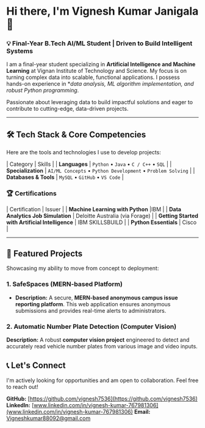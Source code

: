 # Hi there, I'm Vignesh Kumar Janigala 👋

### 💡 Final-Year B.Tech AI/ML Student | Driven to Build Intelligent Systems

I am a final-year student specializing in **Artificial Intelligence and Machine Learning** at Vignan Institute of Technology and Science. My focus is on turning complex data into scalable, functional applications. I possess hands-on experience in **data analysis, ML algorithm implementation, and robust Python programming*.

Passionate about leveraging data to build impactful solutions and eager to contribute to cutting-edge, data-driven projects.

---

## 🛠️ Tech Stack & Core Competencies

Here are the tools and technologies I use to develop projects:

| Category | Skills |
| **Languages** | `Python` • `Java` • `C / C++` • `SQL`  |
| **Specialization** | `AI/ML Concepts` • `Python Development` • `Problem Solving`  |
| **Databases & Tools** | `MySQL` • `GitHub` • `VS Code`  |

### 🏆 Certifications

| Certification | Issuer | 
| **Machine Learning with Python** |IBM  |
| **Data Analytics Job Simulation** | Deloitte Australia (via Forage)  |
| **Getting Started with Artificial Intelligence** | IBM SKILLSBUILD  |
| **Python Essentials** | Cisco  |

---

## 🚀 Featured Projects

Showcasing my ability to move from concept to deployment:

### 1. SafeSpaces (MERN-based Platform)
* **Description:** A secure, **MERN-based anonymous campus issue reporting platform**. This web application ensures anonymous submissions and provides real-time alerts to administrators.

### 2. Automatic Number Plate Detection (Computer Vision)
**Description:** A robust **computer vision project** engineered to detect and accurately read vehicle number plates from various image and video inputs.


## 📞 Let's Connect

I'm actively looking for opportunities and am open to collaboration. Feel free to reach out!

 **GitHub:** [https://github.com/vignesh7536](https://github.com/vignesh7536)
 **LinkedIn:** [www.linkedin.com/in/vignesh-kumar-767981306](www.linkedin.com/in/vignesh-kumar-767981306) 
 **Email:** Vigneshkumar88092@gmail.com 

